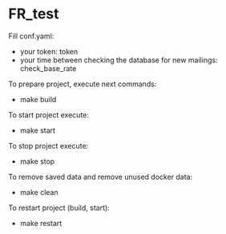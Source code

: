 # FR_test

Fill conf.yaml:
- your token: token
- your time between checking the database for new mailings: check_base_rate

To prepare project, execute next commands:
- make build

To start project execute:
- make start

To stop project execute:
- make stop

To remove saved data and remove unused docker data:
- make clean

To restart project (build, start):
- make restart

